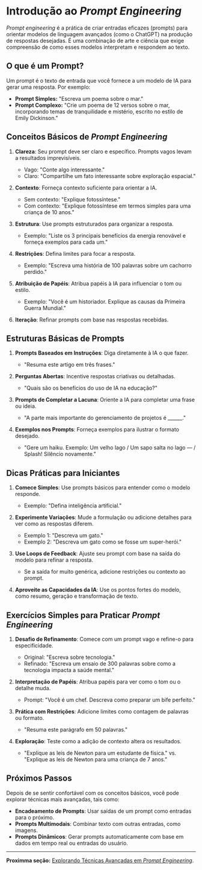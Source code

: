 
# Introdução ao _Prompt Engineering_

_Prompt engineering_ é a prática de criar entradas eficazes (prompts) para orientar modelos de linguagem avançados (como o ChatGPT) na produção de respostas desejadas. É uma combinação de arte e ciência que exige compreensão de como esses modelos interpretam e respondem ao texto.

## O que é um Prompt?

Um prompt é o texto de entrada que você fornece a um modelo de IA para gerar uma resposta. Por exemplo:

- **Prompt Simples:** "Escreva um poema sobre o mar."
- **Prompt Complexo:** "Crie um poema de 12 versos sobre o mar, incorporando temas de tranquilidade e mistério, escrito no estilo de Emily Dickinson."

## Conceitos Básicos de _Prompt Engineering_

1. **Clareza**: Seu prompt deve ser claro e específico. Prompts vagos levam a resultados imprevisíveis.
   - Vago: "Conte algo interessante."
   - Claro: "Compartilhe um fato interessante sobre exploração espacial."

2. **Contexto**: Forneça contexto suficiente para orientar a IA.
   - Sem contexto: "Explique fotossíntese."
   - Com contexto: "Explique fotossíntese em termos simples para uma criança de 10 anos."

3. **Estrutura**: Use prompts estruturados para organizar a resposta.
   - Exemplo: "Liste os 3 principais benefícios da energia renovável e forneça exemplos para cada um."

4. **Restrições**: Defina limites para focar a resposta.
   - Exemplo: "Escreva uma história de 100 palavras sobre um cachorro perdido."

5. **Atribuição de Papéis**: Atribua papéis à IA para influenciar o tom ou estilo.
   - Exemplo: "Você é um historiador. Explique as causas da Primeira Guerra Mundial."

6. **Iteração**: Refinar prompts com base nas respostas recebidas.

## Estruturas Básicas de Prompts

1. **Prompts Baseados em Instruções**: Diga diretamente à IA o que fazer.
   - "Resuma este artigo em três frases."

2. **Perguntas Abertas**: Incentive respostas criativas ou detalhadas.
   - "Quais são os benefícios do uso de IA na educação?"

3. **Prompts de Completar a Lacuna**: Oriente a IA para completar uma frase ou ideia.
   - "A parte mais importante do gerenciamento de projetos é ______."

4. **Exemplos nos Prompts**: Forneça exemplos para ilustrar o formato desejado.
   - "Gere um haiku. Exemplo: Um velho lago / Um sapo salta no lago — / Splash! Silêncio novamente."

## Dicas Práticas para Iniciantes

1. **Comece Simples**: Use prompts básicos para entender como o modelo responde.
   - Exemplo: "Defina inteligência artificial."

2. **Experimente Variações**: Mude a formulação ou adicione detalhes para ver como as respostas diferem.
   - Exemplo 1: "Descreva um gato."
   - Exemplo 2: "Descreva um gato como se fosse um super-herói."

3. **Use Loops de Feedback**: Ajuste seu prompt com base na saída do modelo para refinar a resposta.
   - Se a saída for muito genérica, adicione restrições ou contexto ao prompt.

4. **Aproveite as Capacidades da IA**: Use os pontos fortes do modelo, como resumo, geração e transformação de texto.

## Exercícios Simples para Praticar _Prompt Engineering_

1. **Desafio de Refinamento**: Comece com um prompt vago e refine-o para especificidade.
   - Original: "Escreva sobre tecnologia."
   - Refinado: "Escreva um ensaio de 300 palavras sobre como a tecnologia impacta a saúde mental."

2. **Interpretação de Papéis**: Atribua papéis para ver como o tom ou o detalhe muda.
   - Prompt: "Você é um chef. Descreva como preparar um bife perfeito."

3. **Prática com Restrições**: Adicione limites como contagem de palavras ou formato.
   - "Resuma este parágrafo em 50 palavras."

4. **Exploração**: Teste como a adição de contexto altera os resultados.
   - "Explique as leis de Newton para um estudante de física." vs. "Explique as leis de Newton para uma criança de 7 anos."

## Próximos Passos

Depois de se sentir confortável com os conceitos básicos, você pode explorar técnicas mais avançadas, tais como:

- **Encadeamento de Prompts**: Usar saídas de um prompt como entradas para o próximo.
- **Prompts Multimodais**: Combinar texto com outras entradas, como imagens.
- **Prompts Dinâmicos**: Gerar prompts automaticamente com base em dados em tempo real ou entradas do usuário.

___

**Proximma seção:** [Explorando Técnicas Avançadas em _Prompt Engineering_](./exploring_advanced_prompt_techniques.md).
